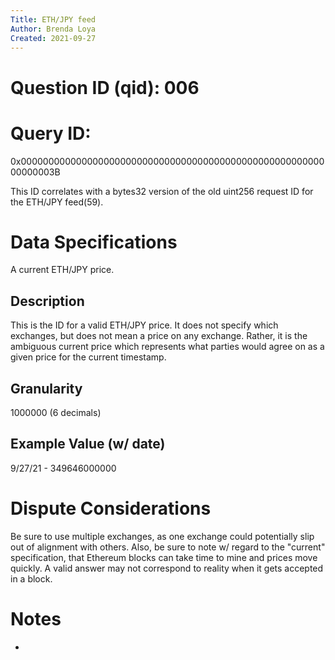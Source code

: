 ```yaml
---
Title: ETH/JPY feed
Author: Brenda Loya
Created: 2021-09-27
---
```

# Question ID (qid): 006

# Query ID: 

0x000000000000000000000000000000000000000000000000000000000000003B

This ID correlates with a bytes32 version of the old uint256 request ID for the ETH/JPY feed(59).


# Data Specifications

A current ETH/JPY price.


## Description

This is the ID for a valid ETH/JPY price.  It does not specify which exchanges, but does not mean a price on any exchange.  Rather, it is the ambiguous current price which represents what parties would agree on as a given price for the current timestamp. 


## Granularity

1000000 (6 decimals)

## Example Value (w/ date)

9/27/21 - 349646000000


# Dispute Considerations

Be sure to use multiple exchanges, as one exchange could potentially slip out of alignment with others.  Also, be sure to note w/ regard to the "current" specification, that Ethereum blocks can take time to mine and prices move quickly.  A valid answer may not correspond to reality when it gets accepted in a block. 

# Notes

-


